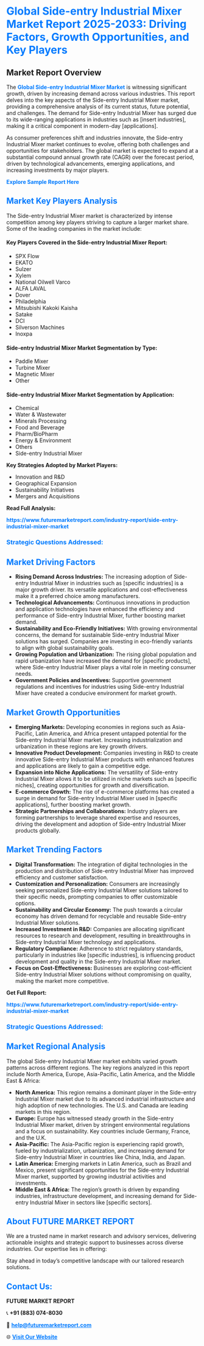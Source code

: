 <h1 style="color: #007BFF;">Global Side-entry Industrial Mixer Market Report 2025-2033: Driving Factors, Growth Opportunities, and Key Players</h1>

<section id="overview">
<h2>Market Report Overview</h2>
<p>The <a href="https://www.futuremarketreport.com/industry-report/side-entry-industrial-mixer-market" style="color: #007BFF; text-decoration: none;"><strong>Global Side-entry Industrial Mixer Market</strong></a> is witnessing significant growth, driven by increasing demand across various industries. This report delves into the key aspects of the Side-entry Industrial Mixer market, providing a comprehensive analysis of its current status, future potential, and challenges. The demand for Side-entry Industrial Mixer has surged due to its wide-ranging applications in industries such as [insert industries], making it a critical component in modern-day [applications].</p>
<p>As consumer preferences shift and industries innovate, the Side-entry Industrial Mixer market continues to evolve, offering both challenges and opportunities for stakeholders. The global market is expected to expand at a substantial compound annual growth rate (CAGR) over the forecast period, driven by technological advancements, emerging applications, and increasing investments by major players.</p>
</section>

<section id="overview">
<p><a href="https://www.futuremarketreport.com/request-sample/reportId=112842" style="color: #007BFF; text-decoration: none;"><strong>Explore Sample Report Here</strong></a></p>
</section>

<section id="key-players">
<h2 style="color: #007BFF;">Market Key Players Analysis</h2>
<p>The Side-entry Industrial Mixer market is characterized by intense competition among key players striving to capture a larger market share. Some of the leading companies in the market include:</p>
<h4>Key Players Covered in the Side-entry Industrial Mixer Report:</h4>
<ul><li>SPX Flow</li><li>EKATO</li><li>Sulzer</li><li>Xylem</li><li>National Oilwell Varco</li><li>ALFA LAVAL</li><li>Dover</li><li>Philadelphia</li><li>Mitsubishi Kakoki Kaisha</li><li>Satake</li><li>DCI</li><li>Silverson Machines</li><li>Inoxpa</li></ul>
<h4>Side-entry Industrial Mixer Market Segmentation by Type:</h4>
<ul><li>Paddle Mixer</li><li>Turbine Mixer</li><li>Magnetic Mixer</li><li>Other</li></ul>

<h4>Side-entry Industrial Mixer Market Segmentation by Application:</h4>
<ul><li>Chemical</li><li>Water &amp; Wastewater</li><li>Minerals Processing</li><li>Food and Beverage</li><li>Pharm/BioPharm</li><li>Energy &amp; Environment</li><li>Others</li><li>Side-entry Industrial Mixer</li></ul>
<p><strong>Key Strategies Adopted by Market Players:</strong></p>
<ul>
<li>Innovation and R&D</li>
<li>Geographical Expansion</li>
<li>Sustainability Initiatives</li>
<li>Mergers and Acquisitions</li>
</ul>
</section>

<section>
<p><strong>Read Full Analysis: </strong></p><a href="https://www.futuremarketreport.com/industry-report/side-entry-industrial-mixer-market" style="color: #007BFF; text-decoration: none;"><strong>https://www.futuremarketreport.com/industry-report/side-entry-industrial-mixer-market</strong></a>
<h3 style="color: #007BFF;">Strategic Questions Addressed:</h3>
</section>

<section id="driving-factors">
<h2 style="color: #007BFF;">Market Driving Factors</h2>
<ul>
<li><strong>Rising Demand Across Industries:</strong> The increasing adoption of Side-entry Industrial Mixer in industries such as [specific industries] is a major growth driver. Its versatile applications and cost-effectiveness make it a preferred choice among manufacturers.</li>
<li><strong>Technological Advancements:</strong> Continuous innovations in production and application technologies have enhanced the efficiency and performance of Side-entry Industrial Mixer, further boosting market demand.</li>
<li><strong>Sustainability and Eco-Friendly Initiatives:</strong> With growing environmental concerns, the demand for sustainable Side-entry Industrial Mixer solutions has surged. Companies are investing in eco-friendly variants to align with global sustainability goals.</li>
<li><strong>Growing Population and Urbanization:</strong> The rising global population and rapid urbanization have increased the demand for [specific products], where Side-entry Industrial Mixer plays a vital role in meeting consumer needs.</li>
<li><strong>Government Policies and Incentives:</strong> Supportive government regulations and incentives for industries using Side-entry Industrial Mixer have created a conducive environment for market growth.</li>
</ul>
</section>

<section id="growth-opportunities">
<h2 style="color: #007BFF;">Market Growth Opportunities</h2>
<ul>
<li><strong>Emerging Markets:</strong> Developing economies in regions such as Asia-Pacific, Latin America, and Africa present untapped potential for the Side-entry Industrial Mixer market. Increasing industrialization and urbanization in these regions are key growth drivers.</li>
<li><strong>Innovative Product Development:</strong> Companies investing in R&D to create innovative Side-entry Industrial Mixer products with enhanced features and applications are likely to gain a competitive edge.</li>
<li><strong>Expansion into Niche Applications:</strong> The versatility of Side-entry Industrial Mixer allows it to be utilized in niche markets such as [specific niches], creating opportunities for growth and diversification.</li>
<li><strong>E-commerce Growth:</strong> The rise of e-commerce platforms has created a surge in demand for Side-entry Industrial Mixer used in [specific applications], further boosting market growth.</li>
<li><strong>Strategic Partnerships and Collaborations:</strong> Industry players are forming partnerships to leverage shared expertise and resources, driving the development and adoption of Side-entry Industrial Mixer products globally.</li>
</ul>
</section>

<section id="trending-factors">
<h2 style="color: #007BFF;">Market Trending Factors</h2>
<ul>
<li><strong>Digital Transformation:</strong> The integration of digital technologies in the production and distribution of Side-entry Industrial Mixer has improved efficiency and customer satisfaction.</li>
<li><strong>Customization and Personalization:</strong> Consumers are increasingly seeking personalized Side-entry Industrial Mixer solutions tailored to their specific needs, prompting companies to offer customizable options.</li>
<li><strong>Sustainability and Circular Economy:</strong> The push towards a circular economy has driven demand for recyclable and reusable Side-entry Industrial Mixer solutions.</li>
<li><strong>Increased Investment in R&D:</strong> Companies are allocating significant resources to research and development, resulting in breakthroughs in Side-entry Industrial Mixer technology and applications.</li>
<li><strong>Regulatory Compliance:</strong> Adherence to strict regulatory standards, particularly in industries like [specific industries], is influencing product development and quality in the Side-entry Industrial Mixer market.</li>
<li><strong>Focus on Cost-Effectiveness:</strong> Businesses are exploring cost-efficient Side-entry Industrial Mixer solutions without compromising on quality, making the market more competitive.</li>
</ul>
</section>

<section>
<p><strong>Get Full Report: </strong></p><a href="https://www.futuremarketreport.com/industry-report/side-entry-industrial-mixer-market" style="color: #007BFF; text-decoration: none;"><strong>https://www.futuremarketreport.com/industry-report/side-entry-industrial-mixer-market</strong></a>
<h3 style="color: #007BFF;">Strategic Questions Addressed:</h3>
</section>


<section id="regional-analysis">
<h2 style="color: #007BFF;">Market Regional Analysis</h2>
<p>The global Side-entry Industrial Mixer market exhibits varied growth patterns across different regions. The key regions analyzed in this report include North America, Europe, Asia-Pacific, Latin America, and the Middle East & Africa:</p>
<ul>
<li><strong>North America:</strong> This region remains a dominant player in the Side-entry Industrial Mixer market due to its advanced industrial infrastructure and high adoption of new technologies. The U.S. and Canada are leading markets in this region.</li>
<li><strong>Europe:</strong> Europe has witnessed steady growth in the Side-entry Industrial Mixer market, driven by stringent environmental regulations and a focus on sustainability. Key countries include Germany, France, and the U.K.</li>
<li><strong>Asia-Pacific:</strong> The Asia-Pacific region is experiencing rapid growth, fueled by industrialization, urbanization, and increasing demand for Side-entry Industrial Mixer in countries like China, India, and Japan.</li>
<li><strong>Latin America:</strong> Emerging markets in Latin America, such as Brazil and Mexico, present significant opportunities for the Side-entry Industrial Mixer market, supported by growing industrial activities and investments.</li>
<li><strong>Middle East & Africa:</strong> The region’s growth is driven by expanding industries, infrastructure development, and increasing demand for Side-entry Industrial Mixer in sectors like [specific sectors].</li>
</ul>
</section>

<footer>
<h2 style="color: #007BFF;">About FUTURE MARKET REPORT</h2>
<p>We are a trusted name in market research and advisory services, delivering actionable insights and strategic support to businesses across diverse industries. Our expertise lies in offering:</p>

<p>Stay ahead in today’s competitive landscape with our tailored research solutions.</p>

<h2 style="color: #007BFF;">Contact Us:</h2>
<p><strong>FUTURE MARKET REPORT</strong></p>
<p>📞 <strong>+91 (883) 074-8030</strong></p>
<p>📧 <strong><a href="mailto:help@futuremarketreport.com" style="color: #007BFF;">help@futuremarketreport.com</a></strong></p>
<p>🌐 <strong><a href="https://www.futuremarketreport.com/" style="color: #007BFF;">Visit Our Website</a></strong></p>
</footer>